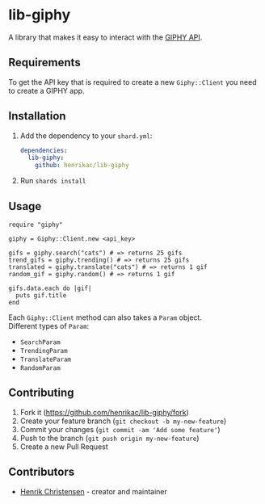 # lib-giphy

A library that makes it easy to interact with the [GIPHY API](https://developers.giphy.com/).

## Requirements

To get the API key that is required to create a new `Giphy::Client` you need to create a GIPHY app.

## Installation

1. Add the dependency to your `shard.yml`:

   ```yaml
   dependencies:
     lib-giphy:
       github: henrikac/lib-giphy
   ```

2. Run `shards install`

## Usage

```crystal
require "giphy"

giphy = Giphy::Client.new <api_key>

gifs = giphy.search("cats") # => returns 25 gifs
trend_gifs = giphy.trending() # => returns 25 gifs
translated = giphy.translate("cats") # => returns 1 gif
random_gif = giphy.random() # => returns 1 gif

gifs.data.each do |gif|
  puts gif.title
end
```

Each `Giphy::Client` method can also takes a `Param` object.  
Different types of `Param`:
* `SearchParam`
* `TrendingParam`
* `TranslateParam`
* `RandomParam`

## Contributing

1. Fork it (<https://github.com/henrikac/lib-giphy/fork>)
2. Create your feature branch (`git checkout -b my-new-feature`)
3. Commit your changes (`git commit -am 'Add some feature'`)
4. Push to the branch (`git push origin my-new-feature`)
5. Create a new Pull Request

## Contributors

- [Henrik Christensen](https://github.com/henrikac) - creator and maintainer
